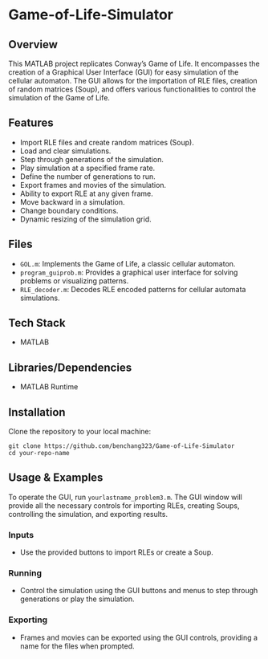 # Game-of-Life-Simulator

## Overview
This MATLAB project replicates Conway’s Game of Life. It encompasses the creation of a Graphical User Interface (GUI) for easy simulation of the cellular automaton. The GUI allows for the importation of RLE files, creation of random matrices (Soup), and offers various functionalities to control the simulation of the Game of Life.

## Features
- Import RLE files and create random matrices (Soup).
- Load and clear simulations.
- Step through generations of the simulation.
- Play simulation at a specified frame rate.
- Define the number of generations to run.
- Export frames and movies of the simulation.
- Ability to export RLE at any given frame.
- Move backward in a simulation.
- Change boundary conditions.
- Dynamic resizing of the simulation grid.

## Files
- `GOL.m`: Implements the Game of Life, a classic cellular automaton.
- `program_guiprob.m`: Provides a graphical user interface for solving problems or visualizing patterns.
- `RLE_decoder.m`: Decodes RLE encoded patterns for cellular automata simulations.

## Tech Stack
- MATLAB

## Libraries/Dependencies
- MATLAB Runtime

## Installation
Clone the repository to your local machine:
```
git clone https://github.com/benchang323/Game-of-Life-Simulator
cd your-repo-name
```

## Usage & Examples
To operate the GUI, run `yourlastname_problem3.m`. The GUI window will provide all the necessary controls for importing RLEs, creating Soups, controlling the simulation, and exporting results.

### Inputs
- Use the provided buttons to import RLEs or create a Soup.

### Running
- Control the simulation using the GUI buttons and menus to step through generations or play the simulation.

### Exporting
- Frames and movies can be exported using the GUI controls, providing a name for the files when prompted.
